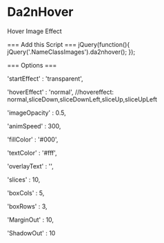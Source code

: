 Da2nHover
=========

Hover Image Effect

=== Add this Script ===
jQuery(function(){
  jQuery('.NameClassImages').da2nhover();
});




=== Options ===

'startEffect'   : 'transparent',

'hoverEffect'   : 'normal', //hovereffect: normal,sliceDown,sliceDownLeft,sliceUp,sliceUpLeft

'imageOpacity'  : 0.5,

'animSpeed'     : 300,

'fillColor'     : '#000',

'textColor'     : '#fff',

'overlayText'   : '',

'slices'        : 10,

'boxCols'       : 5,

'boxRows'       : 3,

'MarginOut'     : 10,

'ShadowOut'     : 10
